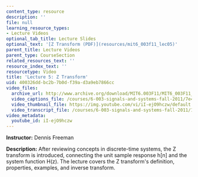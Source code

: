 ```yaml
---
content_type: resource
description: ''
file: null
learning_resource_types:
- Lecture Videos
optional_tab_title: Lecture Slides
optional_text: '[Z Transform (PDF)](resources/mit6_003f11_lec05)'
parent_title: Lecture Videos
parent_type: CourseSection
related_resources_text: ''
resource_index_text: ''
resourcetype: Video
title: 'Lecture 5: Z Transform'
uid: 400326dd-bc2b-7b0d-f39a-d3a9eb7866cc
video_files:
  archive_url: http://www.archive.org/download/MIT6.003F11/MIT6_003F11_lec05_300k.mp4
  video_captions_file: /courses/6-003-signals-and-systems-fall-2011/7e47bf9c5d9d50df8d52cc915f22dffd_iI-ejO9hczw.vtt
  video_thumbnail_file: https://img.youtube.com/vi/iI-ejO9hczw/default.jpg
  video_transcript_file: /courses/6-003-signals-and-systems-fall-2011/1e9be9dbb105bc9928efa107b0204c15_iI-ejO9hczw.pdf
video_metadata:
  youtube_id: iI-ejO9hczw
---
```


**Instructor:** Dennis Freeman

**Description:** After reviewing concepts in discrete-time systems, the Z transform is introduced, connecting the unit sample response h\[n\] and the system function H(z). The lecture covers the Z transform's definition, properties, examples, and inverse transform.